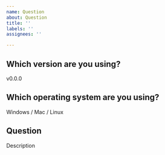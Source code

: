 ```yaml
---
name: Question
about: Question
title: ''
labels: ''
assignees: ''

---
```


## Which version are you using?

v0.0.0

## Which operating system are you using?

Windows / Mac / Linux

## Question

Description
